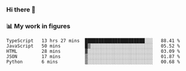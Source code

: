 ### Hi there 👋

### 📊 My work in figures

<!--START_SECTION:waka-->
```text
TypeScript   13 hrs 27 mins  ██████████████████████░░░   88.41 % 
JavaScript   50 mins         █▒░░░░░░░░░░░░░░░░░░░░░░░   05.52 % 
HTML         28 mins         ▓░░░░░░░░░░░░░░░░░░░░░░░░   03.09 % 
JSON         17 mins         ▒░░░░░░░░░░░░░░░░░░░░░░░░   01.87 % 
Python       6 mins          ▒░░░░░░░░░░░░░░░░░░░░░░░░   00.68 % 
```
<!--END_SECTION:waka-->
